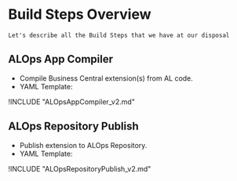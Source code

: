 # Build Steps Overview
    Let's describe all the Build Steps that we have at our disposal

## ALOps App Compiler
  * Compile Business Central extension(s) from AL code.
  * YAML Template: 

!INCLUDE "ALOpsAppCompiler_v2.md"

## ALOps Repository Publish
  * Publish extension to ALOps Repository.
  * YAML Template: 

!INCLUDE "ALOpsRepositoryPublish_v2.md"

